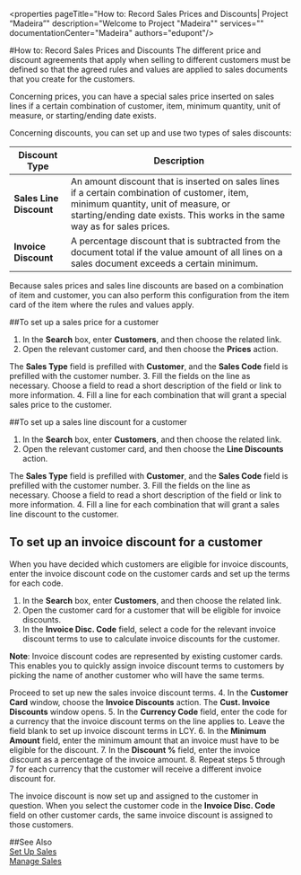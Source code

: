 <properties
                pageTitle="How to: Record Sales Prices and Discounts| Project “Madeira”" 
                description="Welcome to Project "Madeira"" 
                services="" 
                documentationCenter="Madeira"
                authors="edupont"/>

#How to: Record Sales Prices and Discounts 
The different price and discount agreements that apply when selling to different customers must be defined so that the agreed rules and values are applied to sales documents that you create for the customers.

Concerning prices, you can have a special sales price inserted on sales lines if a certain combination of customer, item, minimum quantity, unit of measure, or starting/ending date exists.

Concerning discounts, you can set up and use two types of sales discounts:

|Discount Type|Description|
|-------------|-----------|
|**Sales Line Discount**|An amount discount that is inserted on sales lines if a certain combination of customer, item, minimum quantity, unit of measure, or starting/ending date exists. This works in the same way as for sales prices.|
|**Invoice Discount**|A percentage discount that is subtracted from the document total if the value amount of all lines on a sales document exceeds a certain minimum.|

Because sales prices and sales line discounts are based on a combination of item and customer, you can also perform this configuration from the item card of the item where the rules and values apply.

##To set up a sales price for a customer
1. In the **Search** box, enter **Customers**, and then choose the related link.
2. Open the relevant customer card, and then choose the **Prices** action.

  The **Sales Type** field is prefilled with **Customer**, and the **Sales Code** field is prefilled with the customer number.
3. Fill the fields on the line as necessary. Choose a field to read a short description of the field or link to more information. 
4. Fill a line for each combination that will grant a special sales price to the customer.

##To set up a sales line discount for a customer
1. In the **Search** box, enter **Customers**, and then choose the related link.
2. Open the relevant customer card, and then choose the **Line Discounts** action.

  The **Sales Type** field is prefilled with **Customer**, and the **Sales Code** field is prefilled with the customer number.
3.  Fill the fields on the line as necessary. Choose a field to read a short description of the field or link to more information. 
4. Fill a line for each combination that will grant a sales line discount to the customer.

## To set up an invoice discount for a customer
When you have decided which customers are eligible for invoice discounts, enter the invoice discount code on the customer cards and set up the terms for each code.

1. In the **Search** box, enter **Customers**, and then choose the related link.
2. Open the customer card for a customer that will be eligible for invoice discounts.
3. In the **Invoice Disc. Code** field, select a code for the relevant invoice discount terms to use to calculate invoice discounts for the customer.

  **Note**: Invoice discount codes are represented by existing customer cards. This enables you to quickly assign invoice discount terms to customers by picking the name of another customer who will have the same terms.
  
  Proceed to set up new the sales invoice discount terms.
4. In the **Customer Card** window, choose the **Invoice Discounts** action. The **Cust. Invoice Discounts** window opens.
5. In the **Currency Code** field, enter the code for a currency that the invoice discount terms on the line applies to. Leave the field blank to set up invoice discount terms in LCY.
6. In the **Minimum Amount** field, enter the minimum amount that an invoice must have to be eligible for the discount.
7. In the **Discount %** field, enter the invoice discount as a percentage of the invoice amount.
8. Repeat steps 5 through 7 for each currency that the customer will receive a different invoice discount for.

The invoice discount is now set up and assigned to the customer in question. When you select the customer code in the **Invoice Disc. Code** field on other customer cards, the same invoice discount is assigned to those customers.

##See Also  
[Set Up Sales](sales-setup-sales.md)  
[Manage Sales](sales-manage-sales.md)